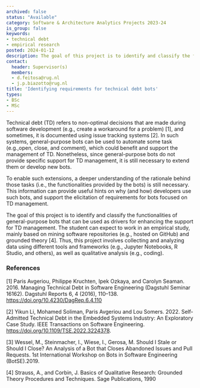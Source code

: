 ```yaml
---
archived: false
status: "Available"
category: Software & Architecture Analytics Projects 2023-24
is_group: false
keywords:
- technical debt
- empirical research
posted: 2024-01-12
description: The goal of this project is to identify and classify the functionalities of general-purpose bots to support the elicitation of requirements for technical debt bots.
contact:
  header: Supervisor(s)
  members:
  - d.feitosa@rug.nl
  - j.p.biazotto@rug.nl
title: 'Identifying requirements for technical debt bots'
types:
- BSc 
- MSc
---
```


Technical debt (TD) refers to non-optimal decisions that are made during software development (e.g., create a workaround for a problem) [1], and sometimes, it is documented using issue tracking systems [2]. In such systems, general-purpose bots can be used to automate some task (e.g.,open, close, and comment), which could benefit and support the management of TD. Nonetheless, since general-purpose bots do not provide specific support for TD management, it is still necessary to extend them or develop new bots.

To enable such extensions, a deeper understanding of the rationale behind those tasks (i.e., the functionalities provided by the bots) is still necessary. This information can provide useful hints on why (and how) developers use such bots, and support the elicitation of requirements for bots focused on TD management.

The goal of this project is to identify and classify the functionalities of general-purpose bots that can be used as drivers for enhancing the support for TD management. The student can expect to work in an empirical study, mainly based on mining software repositories (e.g., hosted on GitHub) and grounded theory [4]. Thus, this project involves collecting and analyzing data using different tools and frameworks (e.g., Jupyter Notebooks, R Studio, and others), as well as qualitative analysis (e.g., coding).


### References

[1] Paris Avgeriou, Philippe Kruchten, Ipek Ozkaya, and Carolyn Seaman. 2016. Managing Technical Debt in Software Engineering (Dagstuhl Seminar 16162). Dagstuhl Reports 6, 4 (2016), 110–138. https://doi.org/10.4230/DagRep.6.4.110

[2] Yikun Li, Mohamed Soliman, Paris Avgeriou and Lou Somers. 2022. Self-Admitted Technical Debt in the Embedded Systems Industry: An Exploratory Case Study. IEEE Transactions on Software Engineering. https://doi.org/10.1109/TSE.2022.3224378.

[3] Wessel, M., Steinmacher, I., Wiese, I., Gerosa, M. Should I Stale or Should I Close? An Analysis of a Bot that Closes Abandoned Issues and Pull Requests. 1st International Workshop on Bots in Software Engineering (BotSE).2019.

[4] Strauss, A., and Corbin, J. Basics of Qualitative Research: Grounded Theory Procedures and Techniques. Sage Publications, 1990 


